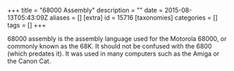 +++
title = "68000 Assembly"
description = ""
date = 2015-08-13T05:43:09Z
aliases = []
[extra]
id = 15716
[taxonomies]
categories = []
tags = []
+++


68000 assembly is the assembly language used for the Motorola 68000, or commonly known as the 68K. It should not be confused with the 6800 (which predates it). It was used in many computers such as the Amiga or the Canon Cat.

